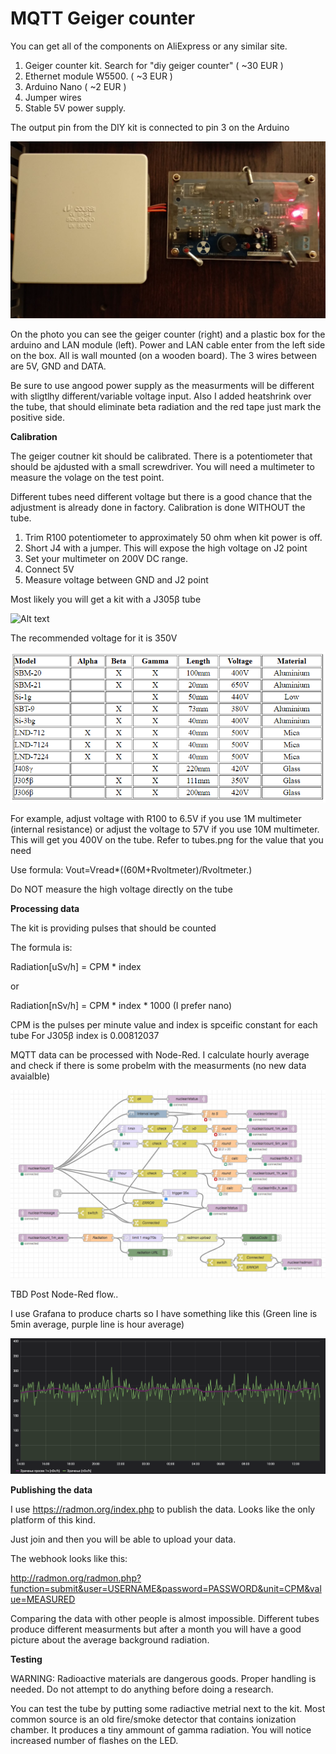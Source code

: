 # MQTT Geiger counter

You can get all of the components on AliExpress or any similar site. 

1. Geiger counter kit. Search for "diy geiger counter" ( ~30 EUR )
2. Ethernet module W5500.  ( ~3 EUR )
3. Arduino Nano ( ~2 EUR )
4. Jumper wires
5. Stable 5V power supply.

The output pin from the DIY kit is connected to pin 3 on the Arduino



![Alt text](https://raw.githubusercontent.com/8666/arduino-mqtt-geiger-counter/master/photo.jpeg "The kit")

On the photo you can see the geiger counter (right) and a plastic box for the arduino and LAN module (left). Power and LAN cable enter from the left side on the box. All is wall mounted (on a wooden board). The 3 wires between are 5V, GND and DATA.

Be sure to use angood power supply as the measurments will be different with sligtlhy different/variable voltage input. 
Also I added heatshrink over the tube, that should eliminate beta radiation and the red tape just mark the positive side.



**Calibration**


The geiger coutner kit should be calibrated. There is a potentiometer that should be ajdusted with a small screwdriver. You will need a multimeter to measure the volage on the test point.

Different tubes need different voltage but there is a good chance that the adjustment is already done in factory. Calibration is done WITHOUT the tube.

1. Trim R100 potentiometer to approximately 50 ohm when kit power is off.
2. Short J4 with a jumper. This will expose the high voltage on J2 point
3. Set your multimeter on 200V DC range.
4. Connect 5V
5. Measure voltage between GND and J2 point

Most likely you will get a kit with a J305β tube

![Alt text](https://raw.githubusercontent.com/8666/arduino-mqtt-geiger-counter/master/%D1%98305.png "My tube")

The recommended voltage for it is 350V

![Alt text](https://raw.githubusercontent.com/8666/arduino-mqtt-geiger-counter/master/tubes.png "Tubes")

For example, adjust voltage with R100 to 6.5V if you use 1M multimeter (internal resistance) or adjust the voltage to 57V if you
use 10M multimeter. This will get you 400V on the tube. Refer to tubes.png for the value that you need

Use formula: Vout=Vread*((60M+Rvoltmeter)/Rvoltmeter.)

Do NOT measure the high voltage directly on the tube 



**Processing data**

The kit is providing pulses that should be counted

The formula is:

Radiation[uSv/h] = CPM * index 

or

Radiation[nSv/h] = CPM * index * 1000 (I prefer nano)

CPM is the pulses per minute value and index is spceific constant for each tube
For J305β index is 0.00812037


MQTT data can be processed with Node-Red. I calculate hourly average and check if there is some probelm with the measurments (no new data avaialble)

![Alt text](https://raw.githubusercontent.com/8666/arduino-mqtt-geiger-counter/master/node-red-flow.png "Flow")

TBD Post Node-Red flow..

I use Grafana to produce charts so I have something like this (Green line is 5min average, purple line is hour average)

![Alt text](https://raw.githubusercontent.com/8666/arduino-mqtt-geiger-counter/master/results-chart.png "Chart")


**Publishing the data**


I use https://radmon.org/index.php to publish the data. Looks like the only platform of this kind.

Just join and then you will be able to upload your data. 

The webhook looks like this:

http://radmon.org/radmon.php?function=submit&user=USERNAME&password=PASSWORD&unit=CPM&value=MEASURED

Comparing the data with other people is almost impossible. Different tubes produce different measurments but after a month you will have a good picture about the average background radiation. 


**Testing**


WARNING: Radioactive materials are dangerous goods. Proper handling is needed. Do not attempt to do anything before doing a research. 

You can test the tube by putting some radiactive metrial next to the kit. Most common source is an old fire/smoke detector that contains ionization chamber. It produces a tiny ammount of gamma radiation. You will notice increased number of flashes on the LED.  
